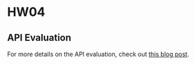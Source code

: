 # HW04

## API Evaluation
For more details on the API evaluation, check out [this blog post](https://uxai2025.wordpress.com/2025/02/19/week-iv-api-evaluation/).
